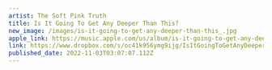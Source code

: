 ```yaml
---
artist: The Soft Pink Truth
title: Is It Going To Get Any Deeper Than This?
new_image: /images/is-it-going-to-get-any-deeper-than-this_.jpg
apple_link: https://music.apple.com/us/album/is-it-going-to-get-any-deeper-than-this/1631189264
link: https://www.dropbox.com/s/oc41k956ymg9ijg/IsItGoingToGetAnyDeeperThanThis.zip?dl=1
published_date: 2022-11-03T03:07:07.112Z
---
```

